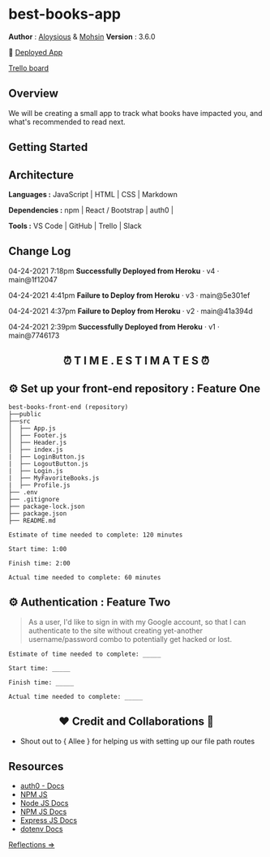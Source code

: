 # best-books-app

**Author** : [Aloysious](https://github.com/AL0YSI0US) & [Mohsin](https://github.com/mbehi) **Version** : 3.6.0

🚀 [Deployed App](https://vigorous-stonebraker-250a39.netlify.app/)

<a href="https://trello.com/b/qrG2StmE/am-best-books" align="center">Trello board</a> 

## Overview

We will be creating a small app to track what books have impacted you, and what's recommended to read next.

## Getting Started

## Architecture

**Languages :** JavaScript | HTML | CSS | Markdown

**Dependencies :** npm | React / Bootstrap | auth0 |

**Tools :** VS Code | GitHub | Trello | Slack

## Change Log

04-24-2021 7:18pm **Successfully Deployed from Heroku** · v4 · main@1f12047

04-24-2021 4:41pm **Failure to Deploy from Heroku** · v3 · main@5e301ef

04-24-2021 4:37pm **Failure to Deploy from Heroku** · v2 · main@41a394d

04-24-2021 2:39pm **Successfully Deployed from Heroku** · v1 · main@7746173

<h2 align="center">⏰ T I M E . E S T I M A T E S ⏰</h2>

## ⚙️ Set up your front-end repository : Feature One

```shell
best-books-front-end (repository)
├──public
├──src
│  ├── App.js
│  ├── Footer.js
│  ├── Header.js
│  ├── index.js
|  ├── LoginButton.js
|  ├── LogoutButton.js
|  ├── Login.js
|  ├── MyFavoriteBooks.js
|  ├── Profile.js
├── .env
├── .gitignore
├── package-lock.json
├── package.json
├── README.md
```

```shell
Estimate of time needed to complete: 120 minutes

Start time: 1:00

Finish time: 2:00

Actual time needed to complete: 60 minutes
```

## ⚙️ Authentication : Feature Two

> As a user, I'd like to sign in with my Google account, so that I can authenticate to the site without creating yet-another username/password combo to potentially get hacked or lost.

```shell
Estimate of time needed to complete: _____

Start time: _____

Finish time: _____

Actual time needed to complete: _____
```

<h2 align="center">❤️ Credit and Collaborations 👥</h2>

+ Shout out to { Allee } for helping us with setting up our file path routes

## Resources

* [auth0 - Docs](https://auth0.com/docs)
* [NPM JS](https://www.npmjs.com/package/axios)
* [Node JS Docs](https://nodejs.org/en/)
* [NPM JS Docs](https://docs.npmjs.com/)
* [Express JS Docs](http://expressjs.com/en/4x/api.html)
* [dotenv Docs](https://www.npmjs.com/package/dotenv)

[Reflections ⇒](reflections.md)
